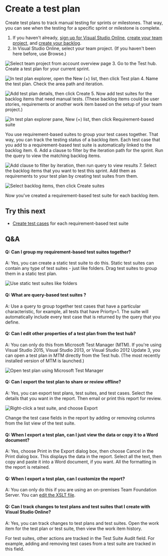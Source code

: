 <properties
	pageTitle="Create a test plan"
  description="Create a test plan"
  services="visual-studio-online"
  documentationCenter = ""
  authors="terryaustin"
  manager="terryaustin"
  editor="terryaustin" /> 

# Create a test plan


Create test plans to track manual testing for sprints 
or milestones. That way, you can see when the testing 
for a specific sprint or milestone is complete.


1. If you haven't already, 
[sign up for Visual Studio Online](../setup/sign-up-for-visual-studio-online.md), 
[create your team project](../setup/connect-to-visual-studio-online.md#createteamproject), 
and [create your backlog](../work/create-your-backlog-vs.md).
2. In Visual Studio Online, select your team project. 
(If you haven't been here before, use Browse.)



![Select team project from account overview page](./media/create-a-test-plan-vs/SelectTeamProject.png)
3. Go to the Test hub. Create a test plan for your current sprint.



![In test plan explorer, open the New (+) list, then click Test plan](./media/create-a-test-plan-vs/CreateATestPlan1a.png)
4. Name the test plan. Check the area path and iteration.



![Add test plan details, then click Create](./media/create-a-test-plan-vs/CreateATestPlan2.png)
5. Now add test suites for the backlog items that need manual tests. 
(These backlog items could be user stories, requirements or another 
work item based on the setup of your team project.)



![In test plan explorer pane, New (+) list, then click Requirement-based suite](./media/create-a-test-plan-vs/AddRequirementSuitesToTestPlan.png)



You use requirement-based suites to group your test cases together. 
That way, you can track the testing status of a backlog item. 
Each test case that you add to a requirement-based test suite is 
automatically linked to the backlog item.
6. Add a clause to filter by the iteration path for the sprint. 
Run the query to view the matching backlog items.



![Add clause to filter by iteration, then run query to view results](./media/create-a-test-plan-vs/AddRequirementSuitesToTestPlan2.png)
7. Select the backlog items that you want to test this sprint. 
Add them as requirements to your test plan by creating test suites from them.



![Select backlog items, then click Create suites](./media/create-a-test-plan-vs/AddRequirementSuitesToTestPlan3.png)



Now you've created a requirement-based test suite for each backlog item.

## Try this next

- [Create test cases](create-tests-vs.md) for each requirement-based test suite

## Q&amp;A

#### Q:  Can I group my requirement-based test suites together?


A:  Yes, you can create a static test suite to do this. 
Static test suites can contain any type of test suites - just like folders. 
Drag test suites to group them in a static test plan.



![Use static test suites like folders](./media/create-a-test-plan-vs/AddRequirementSuitesToTestPlan4.png)


#### Q:  What are query-based test suites ?


A:  Use a query to group together test cases that have a particular characteristic, 
for example, all tests that have Priorty=1. The suite will automatically include 
every test case that is returned by the query that you define.


#### Q:  Can I edit other properties of a test plan from the test hub?


A:  You can only do this from Microsoft Test Manager (MTM). If you're using Visual Studio 2015,
Visual Studio 2013, or Visual Studio 2012 Update 3, you can open a test plan in MTM directly from the Test hub. 
(The most recently installed version of MTM is launched.)



![Open test plan using Microsoft Test Manager](./media/create-a-test-plan-vs/OpenTestPlanMTM.png)


#### Q:  Can I export the test plan to share or review offline?


A:  Yes, you can export test plans, test suites, and test cases. Select the details 
that you want in the report. Then email or print this report for review.



![Right-click a test suite, and choose Export](./media/create-a-test-plan-vs/ExportTestPlanHTML.png)



Change the test case fields in the report by adding or removing columns from 
the list view of the test suite.


#### Q:  When I export a test plan, can I just view the data or copy it to a Word document?


A:  Yes, choose Print in the Export dialog box, then choose Cancel in the Print dialog box. 
This displays the data in the report. Select all the text, then copy and paste it 
into a Word document, if you want. All the formatting in the report is retained.


#### Q:  When I export a test plan, can I customize the report?


A:  You can only do this if you are using an on-premises Team Foundation Server. 
You can [edit the XSLT file](https://msdn.microsoft.com/library/dd380763.aspx#XSLT).


#### Q:  Can I track changes to test plans and test suites that I create with Visual Studio Online?


A:  Yes, you can track changes to test plans and test suites. Open the work item 
for the test plan or test suite, then view the work item history.



For test suites, other actions are tracked in the Test Suite Audit field. 
For example, adding and removing test cases from a test suite are tracked in this field.
